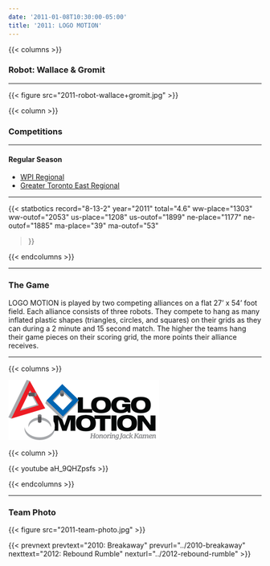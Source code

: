 ```yaml
---
date: '2011-01-08T10:30:00-05:00'
title: '2011: LOGO MOTION'
---
```


{{< columns >}}

### Robot: Wallace & Gromit

---

{{< figure src="2011-robot-wallace+gromit.jpg" >}}

{{< column >}}

### Competitions

---

#### Regular Season

* [WPI Regional](https://www.thebluealliance.com/event/2011wor)
* [Greater Toronto East Regional](https://www.thebluealliance.com/event/2011on)

---

{{< statbotics
    record="8-13-2" year="2011"
    total="4.6"
    ww-place="1303" ww-outof="2053"
    us-place="1208" us-outof="1899"
    ne-place="1177"  ne-outof="1885"
    ma-place="39"  ma-outof="53"
>}}

{{< endcolumns >}}

---

### The Game

LOGO MOTION is played by two competing alliances on a flat 27’ x 54’ foot field. Each alliance consists of three robots. They compete to hang as many inflated plastic shapes (triangles, circles, and squares) on their grids as they can during a 2 minute and 15 second match. The higher the teams hang their game pieces on their scoring grid, the more points their alliance receives.

---

{{< columns >}}

[![LOGO MOTION Logo](logo-motion-logo.png)](https://en.wikipedia.org/wiki/Logo_Motion)

{{< column >}}

{{< youtube aH_9QHZpsfs >}}

{{< endcolumns >}}

---

### Team Photo

{{< figure src="2011-team-photo.jpg" >}}

{{< prevnext prevtext="2010: Breakaway" prevurl="../2010-breakaway" nexttext="2012: Rebound Rumble" nexturl="../2012-rebound-rumble" >}}